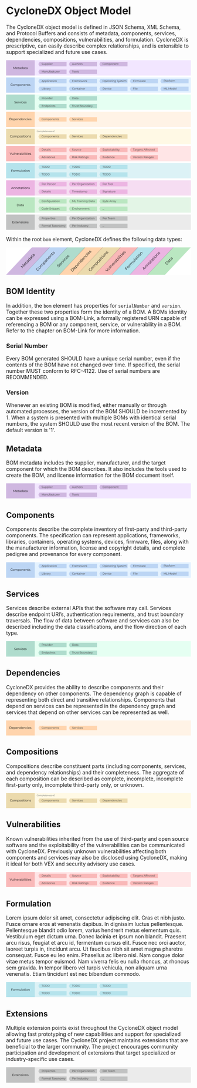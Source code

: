 # CycloneDX Object Model
The CycloneDX object model is defined in JSON Schema, XML Schema, and Protocol Buffers and consists of metadata,
components, services, dependencies, compositions, vulnerabilities, and formulation. CycloneDX is prescriptive, can 
easily describe complex relationships, and is extensible to support specialized and future use cases.

![CycloneDX Object Model](../../images/CycloneDX-Object-Model-Swimlane.svg)

Within the root `bom` element, CycloneDX defines the following data types:

![BOM Metadata](../../images/Object-Model/CycloneDX-Object-Type-Overview.svg)

## BOM Identity
In addition, the `bom` element has properties for `serialNumber` and `version`. Together these two properties form the
identity of a BOM. A BOMs identity can be expressed using a BOM-Link, a formally registered URN capable of referencing
a BOM or any component, service, or vulnerability in a BOM. Refer to the chapter on BOM-Link for more information.

### Serial Number
Every BOM generated SHOULD have a unique serial number, even if the contents of the BOM have not changed over time. 
If specified, the serial number MUST conform to RFC-4122. Use of serial numbers are RECOMMENDED.

### Version
Whenever an existing BOM is modified, either manually or through automated processes, the version of the BOM SHOULD be 
incremented by 1. When a system is presented with multiple BOMs with identical serial numbers, the system SHOULD use 
the most recent version of the BOM. The default version is '1'.

## Metadata
BOM metadata includes the supplier, manufacturer, and the target component for which the BOM describes. It also includes
the tools used to create the BOM, and license information for the BOM document itself.

![Metadata](../../images/Object-Model/Metadata.svg)


## Components
Components describe the complete inventory of first-party and third-party components. The specification can represent
applications, frameworks, libraries, containers, operating systems, devices, firmware, files, along with the manufacturer
information, license and copyright details, and complete pedigree and provenance for every component.

![Components](../../images/Object-Model/Components.svg)

## Services
Services describe external APIs that the software may call. Services describe endpoint URI’s, authentication
requirements, and trust boundary traversals. The flow of data between software and services can also be described
including the data classifications, and the flow direction of each type.

![Services](../../images/Object-Model/Services.svg)

## Dependencies
CycloneDX provides the ability to describe components and their dependency on other components. The dependency graph is
capable of representing both direct and transitive relationships. Components that depend on services can be represented
in the dependency graph and services that depend on other services can be represented as well.

![Dependencies](../../images/Object-Model/Dependencies.svg)

## Compositions
Compositions describe constituent parts (including components, services, and dependency relationships) and their
completeness. The aggregate of each composition can be described as complete, incomplete, incomplete first-party only,
incomplete third-party only, or unknown.

![Compositions](../../images/Object-Model/Compositions.svg)

## Vulnerabilities
Known vulnerabilities inherited from the use of third-party and open source software and the exploitability of the
vulnerabilities can be communicated with CycloneDX. Previously unknown vulnerabilities affecting both components and
services may also be disclosed using CycloneDX, making it ideal for both VEX and security advisory use cases.

![Vulnerabilities](../../images/Object-Model/Vulnerabilities.svg)

## Formulation
Lorem ipsum dolor sit amet, consectetur adipiscing elit. Cras et nibh justo. Fusce ornare eros at venenatis dapibus. In dignissim luctus pellentesque. Pellentesque blandit odio lorem, varius hendrerit metus elementum quis. Vestibulum eget dictum urna. Donec lacinia et ipsum non blandit. Praesent arcu risus, feugiat et arcu id, fermentum cursus elit. Fusce nec orci auctor, laoreet turpis in, tincidunt arcu. Ut faucibus nibh sit amet magna pharetra consequat. Fusce eu leo enim. Phasellus ac libero nisl. Nam congue dolor vitae metus tempor euismod. Nam viverra felis eu nulla rhoncus, at rhoncus sem gravida. In tempor libero vel turpis vehicula, non aliquam urna venenatis. Etiam tincidunt est nec bibendum commodo.

![Formulation](../../images/Object-Model/Formulation.svg)

## Extensions
Multiple extension points exist throughout the CycloneDX object model allowing fast prototyping of new capabilities and
support for specialized and future use cases. The CycloneDX project maintains extensions that are beneficial to the
larger community. The project encourages community participation and development of extensions that target specialized
or industry-specific use cases.

![Extensions](../../images/Object-Model/Extensions.svg)

<div style="page-break-after: always; visibility: hidden">
\newpage
</div>